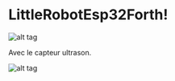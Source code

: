# LittleRobotEsp32Forth!
![alt tag](https://skopas.pagesperso-orange.fr/Forth/tiny2.png)

Avec le capteur ultrason.

![alt tag](https://skopas.pagesperso-orange.fr/Forth/suiveurLigne01.png)
